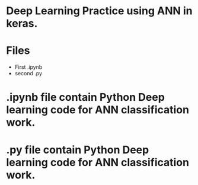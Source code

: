 # Deep Learning Practice using ANN in keras.

# Files

 * First .ipynb
 * second .py
 
# .ipynb file contain Python Deep learning code for ANN classification work.

# .py file contain Python Deep learning code for ANN classification work.
 
